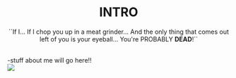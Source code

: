 
 <h1 align="center">INTRO</h1>
 <p align="center">``If I... If I chop you up in a meat grinder... And the only thing that comes out left of you is your eyeball... You're PROBABLY <B>DEAD</B>!``</p>
 <br>-stuff about me will go here!!
<!---
HerlockSholmesPilled/HerlockSholmesPilled is a ✨ special ✨ repository because its `README.md` (this file) appears on your GitHub profile.
You can click the Preview link to take a look at your changes.
--->
<br><img src="https://media.discordapp.net/attachments/1312193557368537099/1352751349649117335/eb5ed0cedeea2a05e570e486c35f7d6f.jpg?ex=67df275e&is=67ddd5de&hm=80265e4cc53c532bbb4eb8c152dc3646dc013cd35fc25da0ab7c383a3b55c223&">
